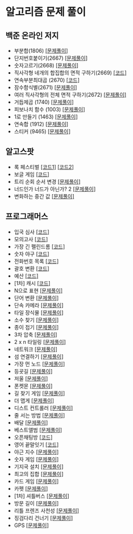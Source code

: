 # 알고리즘 문제 풀이

## 백준 온라인 저지
- 부분합(1806) [[문제풀이]](./src/baekjoon/p1806/Solution.md)
- 단지번호붙이기(2667) [[문제풀이]](./src/baekjoon/p2667/Solution.md)
- 숫자고르기(2668) [[문제풀이]](./src/baekjoon/p2668/Solution.md)
- 직사각형 네개의 합집합의 면적 구하기(2669) [[코드]](./src/baekjoon/p2669/Main.java)
- 연속부분최대곱 (2670) [[코드]](./src/baekjoon/p2670/Main.java)
- 잠수함식별(2671) [[문제풀이]](./src/baekjoon/p2671/Solution.md)
- 여러 직사각형의 전체 면적 구하기(2672) [[문제풀이]](./src/baekjoon/p2672/Solution.md)
- 거듭제곱 (1740) [[문제풀이]](./src/baekjoon/p1740/Solution.md)
- 피보나치 함수 (1003) [[문제풀이]](./src/baekjoon/p1003/Solution.md)
- 1로 만들기 (1463) [[문제풀이]](./src/baekjoon/p1463/Solution.md)
- 연속합 (1912) [[문제풀이]](./src/baekjoon/p1912/Solution.md)
- 스티커 (9465) [[문제풀이]](./src/baekjoon/p9465/Solution.md)

## 알고스팟
- 록 페스티벌  [[코드1]](./src/algospot/FESTIVAL/Main.java) [[코드2]](./src/algospot/FESTIVAL/Main2.java)
- 보글 게임 [[코드]](./src/algospot/BOGGLE/Main.java)
- 트리 순회 순서 변경 [[문제풀이]](./src/algospot/TRAVERSAL/Solution.md)
- 너드인가 너드가 아닌가? 2 [[문제풀이]](./src/algospot/NERD2/Solution.md)
- 변화하는 중간 값 [[문제풀이]](./src/algospot/RUNNINGMEDIAN/Solution.md)


## 프로그래머스
- 입국 심사 [[코드]](./src/programmers/immigrationExamination/Solution.java)
- 모의고사  [[코드]](./src/programmers/mockTest1/Solution.java)
- 가장 긴 펠린드롬  [[코드]](./src/programmers/longestPalindrome/Solution.java)
- 숫자 야구  [[코드]](./src/programmers/numberBaseball/Solution.java)
- 전화번호 목록  [[코드]](./src/programmers/phoneNumberList/Main.java)
- 괄호 변환  [[코드]](./src/programmers/convertParentheses/Solution.java)
- 예산 [[코드]](./src/programmers/budget/Solution.java)
- \[1차\] 캐시 [[코드]](./src/programmers/cache1/Solution.java)
- N으로 표현 [[문제풀이]](./src/programmers/expressionN/Solution.md)
- 단어 변환 [[문제풀이]](./src/programmers/wordConversation/Solution.md)
- 단속 카메라 [[문제풀이]](./src/programmers/IntermittentCamera/Solution.md)
- 타일 장식물 [[문제풀이]](./src/programmers/tileOrnaments/Solution.md)
- 소수 찾기 [[문제풀이]](./src/programmers/findingPrimeNumber/Solution.md)
- 종이 접기 [[문제풀이]](./src/programmers/origami/Solution.md)
- 3차 압축 [[문제풀이]](./src/programmers/compression3/Solution.md)
- 2 x n 타일링  [[문제풀이]](./src/programmers/twoNTiling/Solution.md)
- 네트워크 [[문제풀이]](./src/programmers/network/Solution.md)
- 섬 연결하기 [[문제풀이]](./src/programmers/connectingIslands/Solution.md)
- 가장 먼 노드 [[문제풀이]](./src/programmers/theFarestNode/Solution.md)
- 등굣길 [[문제풀이]](./src/programmers/schoolWay/Solution.md)
- 저울 [[문제풀이]](./src/programmers/scale/Solution.md)
- 폰켓몬 [[문제풀이]](./src/programmers/ponketmon/Solution.md)
- 길 찾기 게임 [[문제풀이]](./src/programmers/wayFindingGames/Solution.md)
- 더 맵게 [[문제풀이]](./src/programmers/moreSpicy/Solution.md)
- 디스트 컨트롤러 [[문제풀이]](./src/programmers/diskController/Solution.md)
- 줄 서는 방법 [[문제풀이]](./src/programmers/howToLineUp/Solution.md)
- 배달 [[문제풀이]](./src/programmers/delivery/Solution.md)
- 베스트앨범 [[문제풀이]](./src/programmers/bestAlbum/Solution.md)
- 오픈채팅방 [[코드]](./src/programmers/openChattingRoom/Solution.java)
- 영어 끝말잇기 [[코드]](./src/programmers/englishWordChain/Solution.java)
- 야근 지수 [[문제풀이]](./src/programmers/nightWork/Solution.md)
- 숫자 게임 [[문제풀이]](./src/programmers/numberGame/Solution.md)
- 기지국 설치 [[문제풀이]](./src/programmers/baseStationInstallation/Solution.md)
- 최고의 집합 [[문제풀이]](./src/programmers/theBestSet/Solution.md)
- 카드 게임 [[문제풀이]](./src/programmers/cardGame/Solution.md)
- 카펫 [[문제풀이]](./src/programmers/carpet/Solution.md)
- \[1차\] 셔틀버스 [[문제풀이]](./src/programmers/shuttleBus/Solution.md)
- 방문 길이 [[문제풀이]](./src/programmers/visitingLength/Solution.md)
- 리틀 프렌즈 사천성 [[문제풀이]](./src/programmers/littleFriendsSachunsung/Solution.md)
- 징검다리 건너기 [[문제풀이]](./src/programmers/crossingSteppingStones/Solution.md)
- GPS [[문제풀이]](./src/programmers/GPS/Solution.md)
